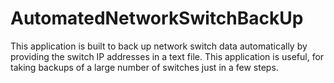 # AutomatedNetworkSwitchBackUp
This application is built to back up network switch data automatically by providing the switch IP addresses in a text file.
This application is useful, for taking backups of a large number of switches just in a few steps.
